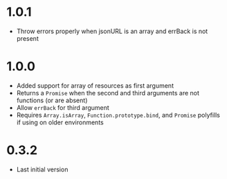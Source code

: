 # 1.0.1
- Throw errors properly when jsonURL is an array and errBack is not present

# 1.0.0
- Added support for array of resources as first argument
- Returns a `Promise` when the second and third arguments are not functions (or are absent)
- Allow `errBack` for third argument
- Requires `Array.isArray`, `Function.prototype.bind`, and `Promise` polyfills if using on older environments

# 0.3.2
- Last initial version
